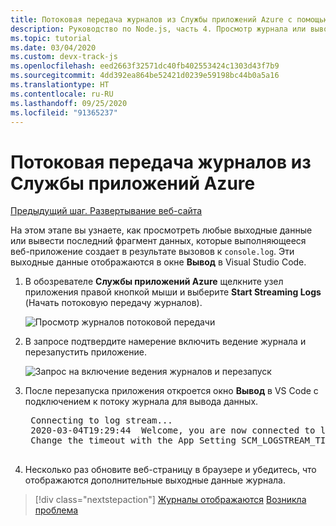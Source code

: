 ```yaml
---
title: Потоковая передача журналов из Службы приложений Azure с помощью Visual Studio Code
description: Руководство по Node.js, часть 4. Просмотр журнала или вывод его последнего фрагмента
ms.topic: tutorial
ms.date: 03/04/2020
ms.custom: devx-track-js
ms.openlocfilehash: eed2663f32571dc40fb402553424c1303d43f7b9
ms.sourcegitcommit: 4dd392ea864be52421d0239e59198bc44b0a5a16
ms.translationtype: HT
ms.contentlocale: ru-RU
ms.lasthandoff: 09/25/2020
ms.locfileid: "91365237"
---
```

# <a name="stream-logs-from-azure-app-service"></a>Потоковая передача журналов из Службы приложений Azure

[Предыдущий шаг. Развертывание веб-сайта](tutorial-vscode-azure-app-service-node-03.md)

На этом этапе вы узнаете, как просмотреть любые выходные данные или вывести последний фрагмент данных, которые выполняющееся веб-приложение создает в результате вызовов к `console.log`. Эти выходные данные отображаются в окне **Вывод** в Visual Studio Code.

1. В обозревателе **Службы приложений Azure** щелкните узел приложения правой кнопкой мыши и выберите **Start Streaming Logs** (Начать потоковую передачу журналов).

    ![Просмотр журналов потоковой передачи](media/deploy-azure/start-streaming-logs.png)

1. В запросе подтвердите намерение включить ведение журнала и перезапустить приложение.

    ![Запрос на включение ведения журналов и перезапуск](media/deploy-azure/enable-restart.png)

1. После перезапуска приложения откроется окно **Вывод** в VS Code с подключением к потоку журнала для вывода данных.

    <pre>
    Connecting to log stream...
    2020-03-04T19:29:44  Welcome, you are now connected to log-streaming service. The default timeout is 2 hours.
    Change the timeout with the App Setting SCM_LOGSTREAM_TIMEOUT (in seconds).
    </pre>

1. Несколько раз обновите веб-страницу в браузере и убедитесь, что отображаются дополнительные выходные данные журнала.

> [!div class="nextstepaction"]
> [Журналы отображаются](tutorial-vscode-azure-app-service-node-05.md) [Возникла проблема](https://www.research.net/r/PWZWZ52?tutorial=node-deployment-azureappservice&step=tailing-logs)
